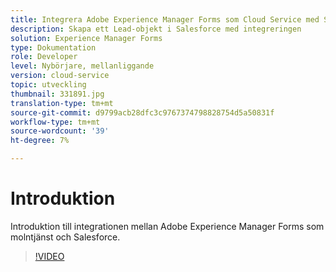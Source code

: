 ```yaml
---
title: Integrera Adobe Experience Manager Forms som Cloud Service med Salesforce
description: Skapa ett Lead-objekt i Salesforce med integreringen
solution: Experience Manager Forms
type: Dokumentation
role: Developer
level: Nybörjare, mellanliggande
version: cloud-service
topic: utveckling
thumbnail: 331891.jpg
translation-type: tm+mt
source-git-commit: d9799acb28dfc3c9767374798828754d5a50831f
workflow-type: tm+mt
source-wordcount: '39'
ht-degree: 7%

---
```


# Introduktion

Introduktion till integrationen mellan Adobe Experience Manager Forms som molntjänst och Salesforce.

>[!VIDEO](https://video.tv.adobe.com/v/331891/?quality=12&learn=on)
